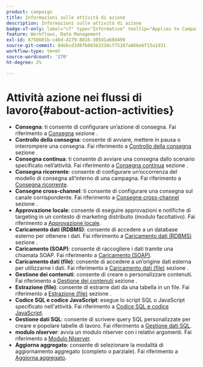 ```yaml
---
product: campaign
title: Informazioni sulle attività di azione
description: Informazioni sulle attività di azione
badge-v7-only: label="v7" type="Informative" tooltip="Applies to Campaign Classic v7 only"
feature: Workflows, Data Management
exl-id: 8758601b-c4bd-4179-8816-305d1a68d499
source-git-commit: 8debcd3d8fb883b3316cf75187a86bebf15a1d31
workflow-type: tm+mt
source-wordcount: '270'
ht-degree: 2%

---
```


# Attività azione nei flussi di lavoro{#about-action-activities}



* **Consegna**: ti consente di configurare un’azione di consegna. Fai riferimento a [Consegna](delivery.md) sezione .
* **Controllo della consegna**: consente di avviare, mettere in pausa o interrompere una consegna. Fai riferimento a [Controllo della consegna](delivery-control.md) sezione .
* **Consegna continua**: ti consente di avviare una consegna dallo scenario specificato nell’attività. Fai riferimento a [Consegna continua](continuous-delivery.md) sezione .
* **Consegna ricorrente**: consente di configurare un’occorrenza del modello di consegna all’interno di una campagna. Fai riferimento a [Consegna ricorrente](recurring-delivery.md).
* **Consegne cross-channel**: ti consente di configurare una consegna sul canale corrispondente. Fai riferimento a [Consegne cross-channel](cross-channel-deliveries.md) sezione .
* **Approvazione locale**: consente di eseguire approvazioni e notifiche di targeting in un contesto di marketing distribuito (modulo facoltativo). Fai riferimento a [Approvazione locale](local-approval.md).
* **Caricamento dati (RDBMS)**: consente di accedere a un database esterno per ottenere i dati. Fai riferimento a [Caricamento dati (RDBMS)](data-loading--rdbms-.md) sezione .
* **Caricamento (SOAP)**: consente di raccogliere i dati tramite una chiamata SOAP. Fai riferimento a [Caricamento (SOAP)](loading--soap-.md).
* **Caricamento dati (file)**: consente di accedere a un’origine dati esterna per utilizzarne i dati. Fai riferimento a [Caricamento dati (file)](data-loading--file-.md) sezione .
* **Gestione dei contenuti**: consente di creare o personalizzare contenuti. Fai riferimento a [Gestione dei contenuti](content-management.md) sezione .
* **Estrazione (file)**: consente di estrarre dati da una tabella in un file. Fai riferimento a [Estrazione (file)](extraction--file-.md) sezione .
* **Codice SQL e codice JavaScript**: esegue lo script SQL o JavaScript specificato nell&#39;attività. Fai riferimento a [Codice SQL e codice JavaScript](sql-code-and-javascript-code.md).
* **Gestione dati SQL**: consente di scrivere query SQL personalizzate per creare e popolare tabelle di lavoro. Fai riferimento a [Gestione dati SQL](sql-data-management.md).
* **modulo nlserver**: avvia un modulo nlserver con i relativi argomenti. Fai riferimento a [Modulo Nlserver](nlserver-module.md).
* **Aggiorna aggregato**: consente di selezionare la modalità di aggiornamento aggregato (completo o parziale). Fai riferimento a [Aggiorna aggregato](update-aggregate.md).
